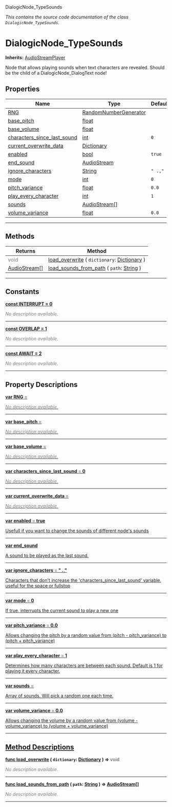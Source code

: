 
<div class="header-banner purple">
<div class="header-label purple">DialogicNode_TypeSounds</div>
</div>

*This contains the source code documentation of the class `DialogicNode_TypeSounds`.*
        
# DialogicNode_TypeSounds
**Inherits:** [AudioStreamPlayer](https://docs.godotengine.org/en/latest/classes/class_audiostreamplayer.html#class-audiostreamplayer)

Node that allows playing sounds when text characters are revealed. Should be the child of a DialogicNode_DialogText node!
## Properties
Name | Type | Default 
--- | --- | --- 
[<span class="hljs-title">RNG</span>](#property-rng) | [RandomNumberGenerator](https://docs.godotengine.org/en/latest/classes/class_randomnumbergenerator.html#class-randomnumbergenerator) |   
[<span class="hljs-title">base_pitch</span>](#property-base_pitch) | [float](https://docs.godotengine.org/en/latest/classes/class_float.html#class-float) |   
[<span class="hljs-title">base_volume</span>](#property-base_volume) | [float](https://docs.godotengine.org/en/latest/classes/class_float.html#class-float) |   
[<span class="hljs-title">characters_since_last_sound</span>](#property-characters_since_last_sound) | [int](https://docs.godotengine.org/en/latest/classes/class_int.html#class-int) |  `0` 
[<span class="hljs-title">current_overwrite_data</span>](#property-current_overwrite_data) | [Dictionary](https://docs.godotengine.org/en/latest/classes/class_dictionary.html#class-dictionary) |   
[<span class="hljs-title">enabled</span>](#property-enabled) | [bool](https://docs.godotengine.org/en/latest/classes/class_bool.html#class-bool) |  `true` 
[<span class="hljs-title">end_sound</span>](#property-end_sound) | [AudioStream](https://docs.godotengine.org/en/latest/classes/class_audiostream.html#class-audiostream) |   
[<span class="hljs-title">ignore_characters</span>](#property-ignore_characters) | [String](https://docs.godotengine.org/en/latest/classes/class_string.html#class-string) |  `" .,"` 
[<span class="hljs-title">mode</span>](#property-mode) | [int](https://docs.godotengine.org/en/latest/classes/class_int.html#class-int) |  `0` 
[<span class="hljs-title">pitch_variance</span>](#property-pitch_variance) | [float](https://docs.godotengine.org/en/latest/classes/class_float.html#class-float) |  `0.0` 
[<span class="hljs-title">play_every_character</span>](#property-play_every_character) | [int](https://docs.godotengine.org/en/latest/classes/class_int.html#class-int) |  `1` 
[<span class="hljs-title">sounds</span>](#property-sounds) | [AudioStream[]](https://docs.godotengine.org/en/latest/classes/class_audiostream.html#class-audiostream) |   
[<span class="hljs-title">volume_variance</span>](#property-volume_variance) | [float](https://docs.godotengine.org/en/latest/classes/class_float.html#class-float) |  `0.0` 
--- 

## Methods
Returns | Method 
--- | --- 
<span style = "color: gray">void</span> | [<span class="hljs-title">load_overwrite</span>](#property-load_overwrite) ( `dictionary`: [Dictionary](https://docs.godotengine.org/en/latest/classes/class_dictionary.html#class-dictionary) ) 
<span class="hljs-attribute">[AudioStream[]](https://docs.godotengine.org/en/latest/classes/class_audiostream.html#class-audiostream)</span> | [<span class="hljs-title">load_sounds_from_path</span>](#property-load_sounds_from_path) ( `path`: [String](https://docs.godotengine.org/en/latest/classes/class_string.html#class-string) ) 
--- 
## Constants


<a class="header" id="constant-INTERRUPT" href="#constant-INTERRUPT">**<span class="hljs-attribute">const</span> <span class="hljs-title">INTERRUPT</span><span class="hljs-comment"> = 0</span>**</a>



 <span style = "color: gray">*No description available.*</span> 

---


<a class="header" id="constant-OVERLAP" href="#constant-OVERLAP">**<span class="hljs-attribute">const</span> <span class="hljs-title">OVERLAP</span><span class="hljs-comment"> = 1</span>**</a>



 <span style = "color: gray">*No description available.*</span> 

---


<a class="header" id="constant-AWAIT" href="#constant-AWAIT">**<span class="hljs-attribute">const</span> <span class="hljs-title">AWAIT</span><span class="hljs-comment"> = 2</span>**</a>



 <span style = "color: gray">*No description available.*</span> 

---
## Property Descriptions



<a class="header" id="property-rng" href="#property-rng">**<span class="hljs-attribute">var</span> <span class="hljs-title">RNG</span> <span style = "color: gray"> = </span> <unknown>** 



 <span style = "color: gray">*No description available.*</span> 

---



<a class="header" id="property-base_pitch" href="#property-base_pitch">**<span class="hljs-attribute">var</span> <span class="hljs-title">base_pitch</span> <span style = "color: gray"> = </span> <unknown>** 



 <span style = "color: gray">*No description available.*</span> 

---



<a class="header" id="property-base_volume" href="#property-base_volume">**<span class="hljs-attribute">var</span> <span class="hljs-title">base_volume</span> <span style = "color: gray"> = </span> <unknown>** 



 <span style = "color: gray">*No description available.*</span> 

---



<a class="header" id="property-characters_since_last_sound" href="#property-characters_since_last_sound">**<span class="hljs-attribute">var</span> <span class="hljs-title">characters_since_last_sound</span> <span style = "color: gray"> = </span> 0** 



 <span style = "color: gray">*No description available.*</span> 

---



<a class="header" id="property-current_overwrite_data" href="#property-current_overwrite_data">**<span class="hljs-attribute">var</span> <span class="hljs-title">current_overwrite_data</span> <span style = "color: gray"> = </span> <unknown>** 



 <span style = "color: gray">*No description available.*</span> 

---



<a class="header" id="property-enabled" href="#property-enabled">**<span class="hljs-attribute">var</span> <span class="hljs-title">enabled</span> <span style = "color: gray"> = </span> true** 



Usefull if you want to change the sounds of different node's sounds

---



<a class="header" id="property-end_sound" href="#property-end_sound">**<span class="hljs-attribute">var</span> <span class="hljs-title">end_sound</span>** 



A sound to be played as the last sound.

---



<a class="header" id="property-ignore_characters" href="#property-ignore_characters">**<span class="hljs-attribute">var</span> <span class="hljs-title">ignore_characters</span> <span style = "color: gray"> = </span> " .,"** 



Characters that don't increase the 'characters_since_last_sound' variable, useful for the space or fullstop

---



<a class="header" id="property-mode" href="#property-mode">**<span class="hljs-attribute">var</span> <span class="hljs-title">mode</span> <span style = "color: gray"> = </span> 0** 



If true, interrupts the current sound to play a new one

---



<a class="header" id="property-pitch_variance" href="#property-pitch_variance">**<span class="hljs-attribute">var</span> <span class="hljs-title">pitch_variance</span> <span style = "color: gray"> = </span> 0.0** 



Allows changing the pitch by a random value from (pitch - pitch_variance) to (pitch + pitch_variance)

---



<a class="header" id="property-play_every_character" href="#property-play_every_character">**<span class="hljs-attribute">var</span> <span class="hljs-title">play_every_character</span> <span style = "color: gray"> = </span> 1** 



Determines how many characters are between each sound. Default is 1 for playing it every character.

---



<a class="header" id="property-sounds" href="#property-sounds">**<span class="hljs-attribute">var</span> <span class="hljs-title">sounds</span> <span style = "color: gray"> = </span> <unknown>** 



Array of sounds. Will pick a random one each time.

---



<a class="header" id="property-volume_variance" href="#property-volume_variance">**<span class="hljs-attribute">var</span> <span class="hljs-title">volume_variance</span> <span style = "color: gray"> = </span> 0.0** 



Allows changing the volume by a random value from (volume - volume_variance) to (volume + volume_variance)

---

## Method Descriptions



<a class="header" id="method-load_overwrite" href="#method-load_overwrite">**<span class="hljs-attribute">func</span> [<span class="hljs-title">load_overwrite</span>](#property-load_overwrite) ( `dictionary`: [Dictionary](https://docs.godotengine.org/en/latest/classes/class_dictionary.html#class-dictionary) )</a>  ⇒ <span style = "color: gray">void</span>** 



 <span style = "color: gray">*No description available.*</span> 

---



<a class="header" id="method-load_sounds_from_path" href="#method-load_sounds_from_path">**<span class="hljs-attribute">func</span> [<span class="hljs-title">load_sounds_from_path</span>](#property-load_sounds_from_path) ( `path`: [String](https://docs.godotengine.org/en/latest/classes/class_string.html#class-string) )</a>  ⇒ <span class="hljs-attribute">[AudioStream[]](https://docs.godotengine.org/en/latest/classes/class_audiostream.html#class-audiostream)</span>** 



 <span style = "color: gray">*No description available.*</span> 

---

